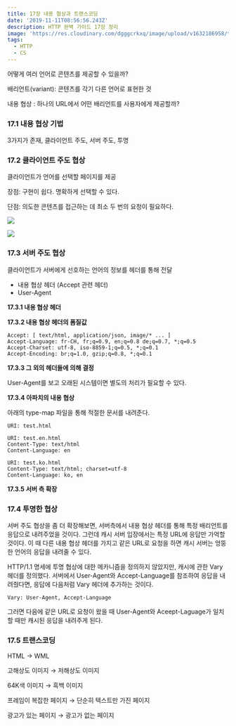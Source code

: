 ```yaml
---
title: 17장 내용 협상과 트랜스코딩
date: '2019-11-11T08:56:56.243Z'
description: HTTP 완벽 가이드 17장 정리
image: 'https://res.cloudinary.com/dgggcrkxq/image/upload/v1632186958/tlog/http-perfect-guide_am6yzc.png'
tags:
  - HTTP
  - CS
---
```


어떻게 여러 언어로 콘텐츠를 제공할 수 있을까?

배리언트(variant): 콘텐츠를 각기 다른 언어로 표현한 것

내용 협상 : 하나의 URL에서 어떤 배리언트를 사용자에게 제공할까?

### 17.1 내용 협상 기법

3가지가 존재, 클라이언트 주도, 서버 주도, 투명

### 17.2 클라이언트 주도 협상

클라이언트가 언어를 선택할 페이지를 제공

장점: 구현이 쉽다. 명확하게 선택할 수 있다.

단점: 의도한 콘텐츠를 접근하는 데 최소 두 번의 요청이 필요하다.

![](https://res.cloudinary.com/dgggcrkxq/image/upload/v1631952591/tlog/_2019-09-07__9.49.02_xs4s3o.png)

![](https://res.cloudinary.com/dgggcrkxq/image/upload/v1631952582/tlog/_2019-09-07__9.49.40_dou6d1.png)

### 17.3 서버 주도 협상

클라이언트가 서버에게 선호하는 언어의 정보를 헤더를 통해 전달

- 내용 협상 헤더 (Accept 관련 헤더)
- User-Agent

**17.3.1 내용 협상 헤더**

**17.3.2 내용 협상 헤더의 폼질값**

    Accept: [ text/html, application/json, image/* ... ]
    Accept-Language: fr-CH, fr;q=0.9, en;q=0.8 de;q=0.7, *;q=0.5
    Accept-Charset: utf-8, iso-8859-1;q=0.5, *;q=0.1
    Accept-Encoding: br;q=1.0, gzip;q=0.8, *;q=0.1

**17.3.3 그 외의 헤더들에 의해 결정**

User-Agent를 보고 오래된 시스템이면 별도의 처리가 필요할 수 있다.

**17.3.4 아파치의 내용 협상**

아래의 type-map 파일을 통해 적절한 문서를 내려준다.

    URI: test.html
    
    URI: test.en.html
    Content-Type: text/html
    Content-Language: en
    
    URI: test.ko.html
    Content-Type: text/html; charset=utf-8
    Content-Language: ko, en

**17.3.5 서버 측 확장**

### 17.4 투명한 협상

서버 주도 협상을 좀 더 확장해보면, 서버측에서 내용 협상 헤더를 통해 특정 배리언트를 응답으로 내려주었을 것이다. 그런데 캐시 서버 입장에서는 특정 URL에 응답만 가억할 것이다. 이 때 다른 내용 협상 헤더를 가지고 같은 URL로 요청을 하면 캐시 서버는 엉뚱한 언어의 응답을 내려줄 수 있다.

 HTTP/1.1 명세에 투명 협상에 대한 메카니즘을 정의하지 않았지만, 캐시에 관한 Vary 헤더를 정의했다. 서버에서 User-Agent와 Accept-Language를 참조하여 응답을 내려줬다면, 응답에 다음처럼 Vary 헤더에 추가하는 것이다.

    Vary: User-Agent, Accept-Language

그러면 다음에 같은 URL로 요청이 왔을 때 User-Agent와 Aceept-Laguage가 일치할 때만 캐시된 응답을 내려주게 된다.

### 17.5 트랜스코딩

HTML → WML

고해상도 이미지 → 저해상도 이미지

64K색 이미지 → 흑백 이미지

프레임이 복잡한 페이지 → 단순히 텍스트만 가진 페이지

광고가 있는 페이지 → 광고가 없는 페이지